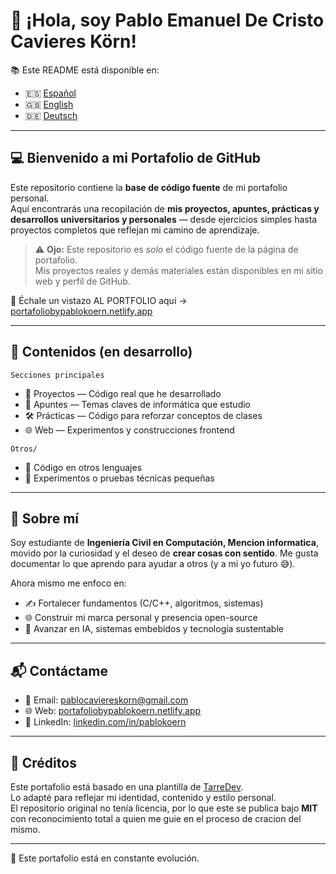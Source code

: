 # 👋 ¡Hola, soy Pablo Emanuel De Cristo Cavieres Körn!

📚 Este README está disponible en:
- 🇪🇸 [Español](README.es.md)
- 🇬🇧 [English](README.md)
- 🇩🇪 [Deutsch](README.de.md)

---

## 💻 Bienvenido a mi Portafolio de GitHub

Este repositorio contiene la **base de código fuente** de mi portafolio personal.  
Aquí encontrarás una recopilación de **mis proyectos, apuntes, prácticas y desarrollos universitarios y personales** — desde ejercicios simples hasta proyectos completos que reflejan mi camino de aprendizaje.

> ⚠️ **Ojo:** Este repositorio es *solo* el código fuente de la página de portafolio.  
> Mis proyectos reales y demás materiales están disponibles en mi sitio web y perfil de GitHub.

🔗 Échale un vistazo AL PORTFOLIO aquí → [portafoliobypablokoern.netlify.app](https://portafoliobypablokoern.netlify.app)

---

## 📂 Contenidos (en desarrollo)

`Secciones principales`
- 🧩 Proyectos — Código real que he desarrollado
- 📓 Apuntes — Temas claves de informática que estudio
- 🛠️ Prácticas — Código para reforzar conceptos de clases
- 🌐 Web — Experimentos y construcciones frontend

`Otros/`
- 🔡 Código en otros lenguajes
- 🧠 Experimentos o pruebas técnicas pequeñas

---

## 🚀 Sobre mí

Soy estudiante de **Ingeniería Civil en Computación, Mencion informatica**, movido por la curiosidad y el deseo de **crear cosas con sentido**. Me gusta documentar lo que aprendo para ayudar a otros (y a mi yo futuro 😅).

Ahora mismo me enfoco en:
- ✍️ Fortalecer fundamentos (C/C++, algoritmos, sistemas)
- 🌐 Construir mi marca personal y presencia open-source
- 🤖 Avanzar en IA, sistemas embebidos y tecnología sustentable

---

## 📬 Contáctame

- 💌 Email: [pablocaviereskorn@gmail.com](mailto:pablocaviereskorn@gmail.com)
- 🌐 Web: [portafoliobypablokoern.netlify.app](https://portafoliobypablokoern.netlify.app)
- 🔗 LinkedIn: [linkedin.com/in/pablokoern](https://www.linkedin.com/in/pablokoern)

---

## 🧾 Créditos

Este portafolio está basado en una plantilla de [TarreDev](https://github.com/ratasi).  
Lo adapté para reflejar mi identidad, contenido y estilo personal.  
El repositorio original no tenía licencia, por lo que este se publica bajo **MIT** con reconocimiento total a quien me guie en el proceso de cracion del mismo.

---

🧪 Este portafolio está en constante evolución.